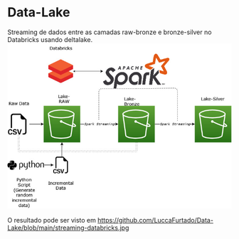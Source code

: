 # Data-Lake

Streaming de dados entre as camadas raw-bronze e bronze-silver no Databricks usando deltalake.
![alt text](https://github.com/LuccaFurtado/Data-Lake/blob/main/spark-streamin.jpg)

O resultado pode ser visto em https://github.com/LuccaFurtado/Data-Lake/blob/main/streaming-databricks.jpg
